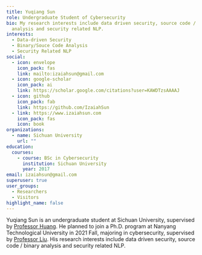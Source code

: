 ```yaml
---
title: Yuqiang Sun
role: Undergraduate Student of Cybersecurity
bio: My research interests include data driven security, source code / binary
  analysis and security related NLP.
interests:
  - Data-driven Security
  - Binary/Souce Code Analysis
  - Security Related NLP
social:
  - icon: envelope
    icon_pack: fas
    link: mailto:izaiahsun@gmail.com
  - icon: google-scholar
    icon_pack: ai
    link: https://scholar.google.com/citations?user=KAWDTzsAAAAJ
  - icon: github
    icon_pack: fab
    link: https://github.com/IzaiahSun
  - link: https://www.izaiahsun.com
    icon_pack: fas
    icon: book
organizations:
  - name: Sichuan University
    url: ""
education:
  courses:
    - course: BSc in Cybersecurity
      institution: Sichuan University
      year: 2017
email: izaiahsun@gmail.com
superuser: true
user_groups:
  - Researchers
  - Visitors
highlight_name: false
---
```

Yuqiang Sun is an undergraduate student at Sichuan University, supervised by [Professor Huang](https://www.chenghuang.org/). He planned to join a Ph.D. program at Nanyang Technological University in 2021 Fall, majoring in cybersecurity, supervised by [Professor Liu](https://personal.ntu.edu.sg/yangliu/). His research interests include data driven security, source code / binary analysis and security related NLP.
